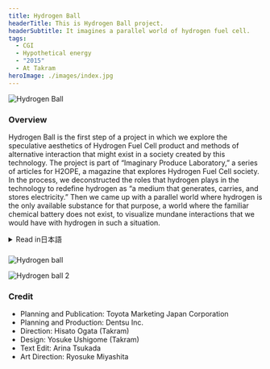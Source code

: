 ```yaml
---
title: Hydrogen Ball
headerTitle: This is Hydrogen Ball project.
headerSubtitle: It imagines a parallel world of hydrogen fuel cell.
tags:
  - CGI
  - Hypothetical energy
  - "2015"
  - At Takram
heroImage: ./images/index.jpg
---
```


![Hydrogen Ball](./images/1.jpg)

### Overview

Hydrogen Ball is the first step of a project in which we explore the speculative aesthetics of Hydrogen Fuel Cell product and methods of alternative interaction that might exist in a society created by this technology. The project is part of “Imaginary Produce Laboratory,” a series of articles for H2OPE, a magazine that explores Hydrogen Fuel Cell society. In the process, we deconstructed the roles that hydrogen plays in the technology to redefine hydrogen as “a medium that generates, carries, and stores electricity.” Then we came up with a parallel world where hydrogen is the only available substance for that purpose, a world where the familiar chemical battery does not exist, to visualize mundane interactions that we would have with hydrogen in such a situation.

<div class="ja">
<details>
<summary>Read in日本語</summary>

Hydrogen Ballは、燃料電池を用いた未来の製品コンセプトを思索的なアプローチで探る試みである。このプロジェクトは、雑誌「H2OPE」の中の連載シリーズ「Imaginary Product Laboratory」として公開された。水素社会が実現した未来では、水素は電気を作り、運び、保存するメディアとしての役割を持つだろう。今私達の世界に存在しているバッテリーが存在しないパラレルワールドを設定し、その中で水素が果たしうる役割について考察を行い、「Hydrogen Ball」という電池に替わるプロダクトをデザインした。

</details>
</div>

###

![Hydrogen ball](./images/3.jpg)

![Hydrogen ball 2](./images/2.jpg)

### Credit

* Planning and Publication: Toyota Marketing Japan Corporation
* Planning and Production: Dentsu Inc.
* Direction: Hisato Ogata (Takram)
* Design: Yosuke Ushigome (Takram)
* Text Edit: Arina Tsukada
* Art Direction: Ryosuke Miyashita
